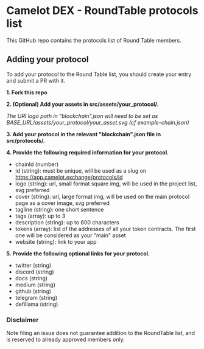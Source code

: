 # Camelot DEX - RoundTable protocols list

This GitHub repo contains the protocols list of Round Table members.

## Adding your protocol

To add your protocol to the Round Table list, you should create your entry and submit a PR with it. 

**1. Fork this repo**

**2. (Optional) Add your assets in src/assets/your_protocol/.**

*The URI logo path in "blockchain".json will need to be set as BASE_URL/assets/your_protocol/your_asset.svg (cf example-chain.json)*

**3. Add your protocol in the relevant "blockchain".json file in src/protocols/.**

**4. Provide the following required information for your protocol.**

- chainId (number)
- id (string): must be unique, will be used as a slug on https://app.camelot.exchange/protocols/id
- logo (string): url, small format square img, will be used in the project list, svg preferred
- cover (string): url, large format img, will be used on the main protocol page as a cover image, svg preferred
- tagline (string): one short sentence
- tags (array): up to 3
- description (string): up to 600 characters
- tokens (array): list of the addresses of all your token contracts. The first one will be considered as your "main" asset
- website (string): link to your app

**5. Provide the following optional links for your protocol.**

- twitter (string)
- discord (string)
- docs (string)
- medium (string)
- github (string)
- telegram (string)
- defillama (string)

### Disclaimer

Note filing an issue does not guarantee addition to the RoundTable list, 
and is reserved to already approved members only.
